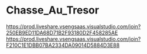 # Chasse_Au_Tresor

https://prod.liveshare.vsengsaas.visualstudio.com/join?250EB9ED11DA68D71B2F93180D2F458285AE
https://prod.liveshare.vsengsaas.visualstudio.com/join?F210C1E1DBB07BA2334DA09014D5884D3E88
